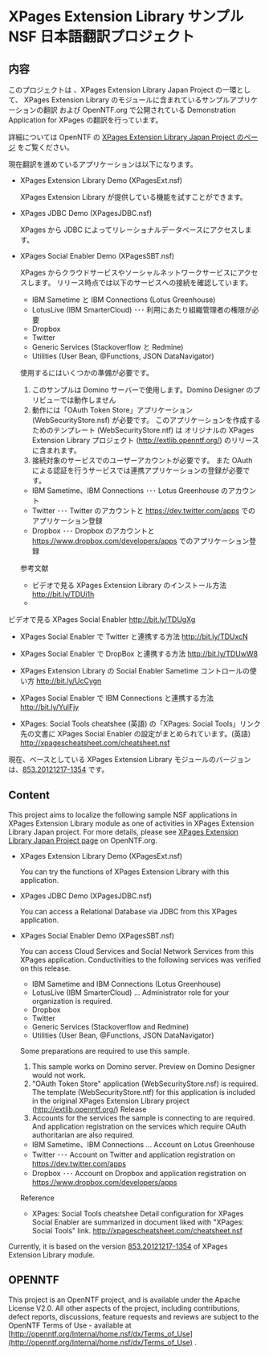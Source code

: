 ﻿XPages Extension Library サンプル NSF 日本語翻訳プロジェクト
============================================================

内容
----
このプロジェクトは 、XPages Extension Library Japan Project の一環として、 XPages Extension Library のモジュールに含まれているサンプルアプリケーションの翻訳
および OpenNTF.org で公開されている Demonstration Application for XPages の翻訳を行っています。

詳細については OpenNTF の [XPages Extension Library Japan Project のページ](http://www.openntf.org/internal/home.nsf/project.xsp?action=openDocument&name=XPages%20Extension%20Library%20Japan) をご覧ください。

現在翻訳を進めているアプリケーションは以下になります。

* XPages Extension Library Demo (XPagesExt.nsf)

  XPages Extension Library が提供している機能を試すことができます。

* XPages JDBC Demo (XPagesJDBC.nsf)

  XPages から JDBC によってリレーショナルデータベースにアクセスします。

* XPages Social Enabler Demo (XPagesSBT.nsf)

  XPages からクラウドサービスやソーシャルネットワークサービスにアクセスします。
  リリース時点では以下のサービスへの接続を確認しています。

  * IBM Sametime と IBM Connections (Lotus Greenhouse)
  * LotusLive (IBM SmarterCloud) ･･･ 利用にあたり組織管理者の権限が必要
  * Dropbox
  * Twitter
  * Generic Services (Stackoverflow と Redmine)
  * Utilities (User Bean, @Functions, JSON DataNavigator) 

  使用するにはいくつかの準備が必要です。
  1. このサンプルは Domino サーバーで使用します。Domino Designer のプリビューでは動作しません
  2. 動作には「OAuth Token Store」アプリケーション (WebSecurityStore.nsf) が必要です。
     このアプリケーションを作成するためのテンプレート (WebSecurityStore.ntf) は
     オリジナルの XPages Extension Library プロジェクト (http://extlib.openntf.org/) のリリースに含まれます。
  3. 接続対象のサービスでのユーザーアカウントが必要です。
     また OAuth による認証を行うサービスでは連携アプリケーションの登録が必要です。
  * IBM Sametime、IBM Connections  ･･･ Lotus Greenhouse のアカウント
  * Twitter ･･･ Twitter のアカウントと https://dev.twitter.com/apps でのアプリケーション登録
  * Dropbox ･･･ Dropbox のアカウントと https://www.dropbox.com/developers/apps でのアプリケーション登録

  参考文献


  * ビデオで見る XPages Extension Library のインストール方法
    http://bit.ly/TDUi1h
  * 
ビデオで見る XPages Social Enabler
    http://bit.ly/TDUgXg
  * XPages Social Enabler で Twitter と連携する方法
    http://bit.ly/TDUxcN

  * XPages Social Enabler で DropBox と連携する方法
    http://bit.ly/TDUwW8
  * XPages Extension Library の Social Enabler Sametime コントロールの使い方
    http://bit.ly/UcCygn
  * XPages Social Enabler で IBM Connections と連携する方法
    http://bit.ly/YulFjy
  * XPages: Social Tools cheatshee (英語) の「XPages: Social Tools」リンク先の文書に
    XPages Social Enabler の設定がまとめられています。(英語)
    http://xpagescheatsheet.com/cheatsheet.nsf

現在、ベースとしている XPages Extension Library モジュールのバージョンは、[853.20121217-1354](http://www.openntf.org/internal/home.nsf/release.xsp?documentId=2C31F7B202B31DCA86257ADA0054AED0&action=openDocument) です。


Content
-------
This project aims to localize the following sample NSF applications in XPages Extension Library module as one of activities in XPages Extension Library Japan project. 
For more details, please see [XPages Extension Library Japan Project page](http://www.openntf.org/internal/home.nsf/project.xsp?action=openDocument&name=XPages%20Extension%20Library%20Japan) on OpenNTF.org.

* XPages Extension Library Demo (XPagesExt.nsf)

  You can try the functions of XPages Extension Library with this application.

* XPages JDBC Demo (XPagesJDBC.nsf)

  You can access a Relational Database via JDBC from this XPages application.

* XPages Social Enabler Demo (XPagesSBT.nsf)

  You can access Cloud Services and Social Network Services from this XPages application.
  Conductivities to the following services was verified on this release.

  * IBM Sametime and IBM Connections (Lotus Greenhouse)
  * LotusLive (IBM SmarterCloud) ... Administrator role for your organization is required.
  * Dropbox
  * Twitter
  * Generic Services (Stackoverflow and Redmine)
  * Utilities (User Bean, @Functions, JSON DataNavigator) 

  Some preparations are required to use this sample.
  1. This sample works on Domino server. Preview on Domino Designer would not work.
  2. "OAuth Token Store" application (WebSecurityStore.nsf) is required.
     The template (WebSecurityStore.ntf) for this application is included in
     the original XPages Extension Library project (http://extlib.openntf.org/) Release
  3. Accounts for the services the sample is connecting to are required. 
     And application registration on the services which require OAuth authoritarian are also required.
  * IBM Sametime、IBM Connections  ... Account on Lotus Greenhouse 
  * Twitter ･･･ Account on Twitter and application registration on https://dev.twitter.com/apps 
  * Dropbox ･･･ Account on Dropbox and application registration on https://www.dropbox.com/developers/apps

  Reference
  * XPages: Social Tools cheatshee
    Detail configuration for XPages Social Enabler are summarized in document liked with "XPages: Social Tools" link.
    http://xpagescheatsheet.com/cheatsheet.nsf

Currently, it is based on the version [853.20121217-1354](http://www.openntf.org/internal/home.nsf/release.xsp?documentId=2C31F7B202B31DCA86257ADA0054AED0&action=openDocument) of XPages Extension Library module.



OPENNTF
-------
This project is an OpenNTF project, and is available under the Apache License V2.0.
All other aspects of the project, including contributions, defect reports, discussions,
feature requests and reviews are subject to the OpenNTF Terms of Use - available at
[http://openntf.org/Internal/home.nsf/dx/Terms_of_Use](http://openntf.org/Internal/home.nsf/dx/Terms_of_Use) .
